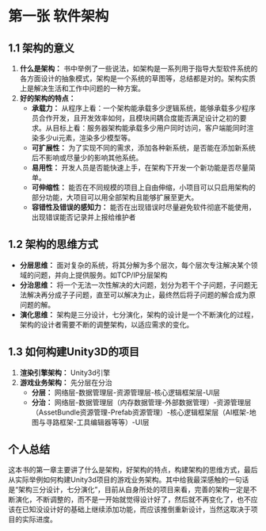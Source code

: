 # 第一张 软件架构

## 1.1 架构的意义
1. **什么是架构：** 书中举例了一些说法，如架构是一系列用于指导大型软件系统的各方面设计的抽象模式，架构是一个系统的草图等，总结都是对的。架构实质上是解决生活和工作中问题的一种方案。
2. **好的架构的特点：**
   - **承载力：** 从程序上看：一个架构能承载多少逻辑系统，能够承载多少程序员合作开发，且开发效率如何，且模块间耦合度能否满足设计之初的要求。从目标上看：服务器架构能承载多少用户同时访问，客户端能同时渲染多少ui元素，渲染多少模型等。
   - **可扩展性：** 为了实现不同的需求，添加各种新系统，是否能在添加新系统后不影响或尽量少的影响其他系统。
   - **易用性：** 开发人员是否能快速上手，在架构下开发一个新功能是否尽量简单。
   - **可伸缩性：** 能否在不同规模的项目上自由伸缩，小项目可以只启用架构的部分功能，大项目可以用全部架构且能够扩展至更大。
   - **容错性及错误的感知力：** 能否在出现错误时尽量避免软件彻底不能使用，出现错误能否记录并上报给维护者
## 1.2 架构的思维方式
 - **分层思维：** 面对复杂的系统，将其分解为多个层次，每个层次专注解决某个领域的问题，并向上提供服务。如TCP/IP分层架构
 - **分治思维：** 将一个无法一次性解决的大问题，划分为若干个子问题，子问题无法解决再分成子子问题，直至可以解决为止，最终然后将子问题的解合成为原问题的解。
 - **演化思维：** 架构是三分设计，七分演化，架构的设计是一个不断演化的过程，架构的设计者需要不断的调整架构，以适应需求的变化。

## 1.3 如何构建Unity3D的项目
1. **渲染引擎架构：** Unity3d引擎
2. **游戏业务架构：** 先分层在分治
   - **分层：** 网络层-数据管理层-资源管理层-核心逻辑框架层-UI层
   - **分治：** 网络层-数据管理层（内存数据管理-外部数据管理）-资源管理层（AssetBundle资源管理-Prefab资源管理）-核心逻辑框架层（AI框架-地图与寻路框架-工具编辑器等等）-UI层
  
## 个人总结
这本书的第一章主要讲了什么是架构，好架构的特点，构建架构的思维方式，最后从实际举例如何构建Unity3d项目的游戏业务架构。其中给我最深感触的一句话是“架构三分设计，七分演化”，目前从自身所处的项目来看，完善的架构一定是不断演化，不断调整的，而不是一开始就觉得设计好了，然后就不再变化了，也不应该在已知没设计好的基础上继续添加功能，而应该推倒重新设计，当然这取决于项目的实际进度。